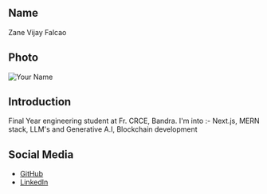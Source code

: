 ## Name
Zane Vijay Falcao

## Photo
![Your Name](https://link-to-your-photo.jpg)

## Introduction
Final Year engineering student at Fr. CRCE, Bandra.
I'm into :- Next.js, MERN stack, LLM's and Generative A.I, Blockchain development

## Social Media
- [GitHub](https://github.com/falcaozane)
- [LinkedIn](https://www.linkedin.com/in/zane-falcao-014a41247/)
